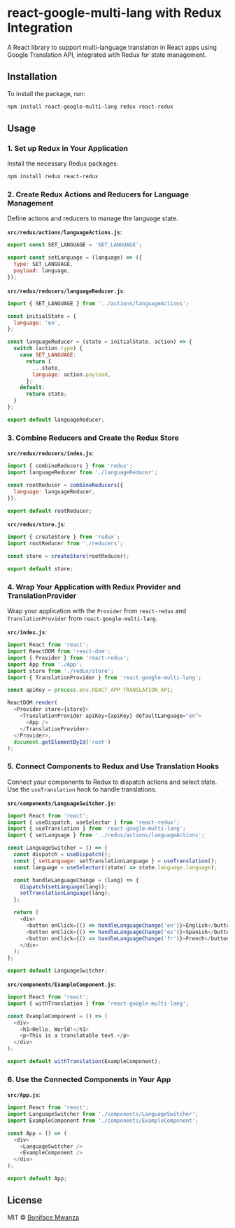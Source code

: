 
# react-google-multi-lang with Redux Integration

A React library to support multi-language translation in React apps using Google Translation API, integrated with Redux for state management.

## Installation

To install the package, run:

```bash
npm install react-google-multi-lang redux react-redux
```

## Usage

### 1. Set up Redux in Your Application

Install the necessary Redux packages:

```bash
npm install redux react-redux
```

### 2. Create Redux Actions and Reducers for Language Management

Define actions and reducers to manage the language state.

**`src/redux/actions/languageActions.js`**:

```javascript
export const SET_LANGUAGE = 'SET_LANGUAGE';

export const setLanguage = (language) => ({
  type: SET_LANGUAGE,
  payload: language,
});
```

**`src/redux/reducers/languageReducer.js`**:

```javascript
import { SET_LANGUAGE } from '../actions/languageActions';

const initialState = {
  language: 'en',
};

const languageReducer = (state = initialState, action) => {
  switch (action.type) {
    case SET_LANGUAGE:
      return {
        ...state,
        language: action.payload,
      };
    default:
      return state;
  }
};

export default languageReducer;
```

### 3. Combine Reducers and Create the Redux Store

**`src/redux/reducers/index.js`**:

```javascript
import { combineReducers } from 'redux';
import languageReducer from './languageReducer';

const rootReducer = combineReducers({
  language: languageReducer,
});

export default rootReducer;
```

**`src/redux/store.js`**:

```javascript
import { createStore } from 'redux';
import rootReducer from './reducers';

const store = createStore(rootReducer);

export default store;
```

### 4. Wrap Your Application with Redux Provider and TranslationProvider

Wrap your application with the `Provider` from `react-redux` and `TranslationProvider` from `react-google-multi-lang`.

**`src/index.js`**:

```javascript
import React from 'react';
import ReactDOM from 'react-dom';
import { Provider } from 'react-redux';
import App from './App';
import store from './redux/store';
import { TranslationProvider } from 'react-google-multi-lang';

const apiKey = process.env.REACT_APP_TRANSLATION_API;

ReactDOM.render(
  <Provider store={store}>
    <TranslationProvider apiKey={apiKey} defaultLanguage="en">
      <App />
    </TranslationProvider>
  </Provider>,
  document.getElementById('root')
);
```

### 5. Connect Components to Redux and Use Translation Hooks

Connect your components to Redux to dispatch actions and select state. Use the `useTranslation` hook to handle translations.

**`src/components/LanguageSwitcher.js`**:

```javascript
import React from 'react';
import { useDispatch, useSelector } from 'react-redux';
import { useTranslation } from 'react-google-multi-lang';
import { setLanguage } from '../redux/actions/languageActions';

const LanguageSwitcher = () => {
  const dispatch = useDispatch();
  const { setLanguage: setTranslationLanguage } = useTranslation();
  const language = useSelector((state) => state.language.language);

  const handleLanguageChange = (lang) => {
    dispatch(setLanguage(lang));
    setTranslationLanguage(lang);
  };

  return (
    <div>
      <button onClick={() => handleLanguageChange('en')}>English</button>
      <button onClick={() => handleLanguageChange('es')}>Spanish</button>
      <button onClick={() => handleLanguageChange('fr')}>French</button>
    </div>
  );
};

export default LanguageSwitcher;
```

**`src/components/ExampleComponent.js`**:

```javascript
import React from 'react';
import { withTranslation } from 'react-google-multi-lang';

const ExampleComponent = () => (
  <div>
    <h1>Hello, World!</h1>
    <p>This is a translatable text.</p>
  </div>
);

export default withTranslation(ExampleComponent);
```

### 6. Use the Connected Components in Your App

**`src/App.js`**:

```javascript
import React from 'react';
import LanguageSwitcher from './components/LanguageSwitcher';
import ExampleComponent from './components/ExampleComponent';

const App = () => (
  <div>
    <LanguageSwitcher />
    <ExampleComponent />
  </div>
);

export default App;
```

## License

MIT © [Boniface Mwanza](https://github.com/bonifacemwanza)
